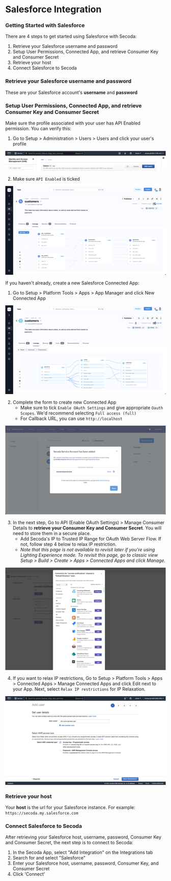 # Salesforce Integration

### Getting Started with Salesforce

There are 4 steps to get started using Salesforce with Secoda:

1. Retrieve your Salesforce username and password
2. Setup User Permissions, Connected App, and retrieve Consumer Key and Consumer Secret
3. Retrieve your host
4. Connect Salesforce to Secoda

### Retrieve your Salesforce username and password

These are your Salesforce account's **username** and **password**

### Setup User Permissions, Connected App, and retrieve Consumer Key and Consumer Secret

Make sure the profile associated with your user has API Enabled permission. You can verify this:

1. Go to Setup > Administration > Users > Users and click your user's profile

![](<../.gitbook/assets/image (3).png>)

2. Make sure `API Enabled` is ticked

![](<../.gitbook/assets/image (1).png>)

If you haven't already, create a new Salesforce Connected App:

1. Go to Setup > Platform Tools > Apps > App Manager and click New Connected App

![](<../.gitbook/assets/image (6).png>)

2. Complete the form to create new Connected App
   * Make sure to tick `Enable OAuth Settings` and give appropriate `Oauth Scopes`. We'd recommend selecting `Full access (full)`
   * For Callback URL, you can use `http://localhost`

![](../.gitbook/assets/image.png)

3. In the next step, Go to API (Enable OAuth Settings) > Manage Consumer Details to **retrieve your Consumer Key and Consumer Secret**. You will need to store them in a secure place.
   * Add Secoda's IP to Trusted IP Range for OAuth Web Server Flow. If not, follow step 4 below to relax IP restriction.
   * _Note that this page is not available to revisit later if you're using Lighting Experience mode. To revisit this page, go to classic view Setup > Build > Create > Apps > Connected Apps and click Manage._

![](<../.gitbook/assets/image (16).png>)

4. If you want to relax IP restrictions, Go to Setup > Platform Tools > Apps > Connected Apps > Manage Connected Apps and click Edit next to your App. Next, select `Relax IP restrictions` for IP Relaxation.

![](<../.gitbook/assets/image (2) (1).png>)

### Retrieve your host

Your **host** is the url for your Salesforce instance. For example: `https://secoda.my.salesforce.com`

### **Connect Salesforce to Secoda** <a href="#h_757a3b000b" id="h_757a3b000b"></a>

After retrieving your Salesforce host, username, password, Consumer Key and Consumer Secret, the next step is to connect to Secoda:

1. In the Secoda App, select "Add Integration" on the Integrations tab
2. Search for and select "Salesforce"
3. Enter your Salesforce host, username, password, Consumer Key, and Consumer Secret
4. Click 'Connect'
